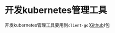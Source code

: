 # 开发kubernetes管理工具

开发kubernetes管理工具要用到`client-go`([Github](https://github.com/kubernetes/client-go))包

